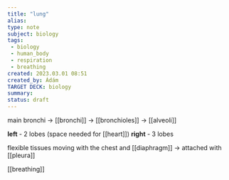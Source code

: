 ```yaml
---
title: "lung"
alias: 
type: note
subject: biology
tags:
 - biology
 - human_body
 - respiration
 - breathing
created: 2023.03.01 08:51
created_by: Ádám
TARGET DECK: biology
summary: 
status: draft 
---
```

main bronchi → [[bronchi]] → [[bronchioles]] → [[alveoli]]

**left** - 2 lobes (space needed for [[heart]])
**right** - 3 lobes

flexible tissues moving with the chest and [[diaphragm]]
→ attached with [[pleura]]

[[breathing]]

